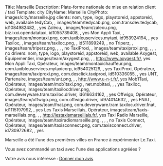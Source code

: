 Title: Marseille
Description: Plate-forme nationale de mise en relation client / taxi
Template: city
CityName: Marseille
CityPhoto: images/city/marseille.jpg
clients: nom, type, logo, playstoreid, appstoreid, web, available
     tedyCab, , images/team/tedycab.png, com.transdev.tedycab, id1084982482, , yes
     Zaléou, , images/team/zaleou.png, biz.ixxi.opendatataxi, id1055739408, , yes
     Mon Appli Taxi, , images/team/montaxi.png, com.taxibleuservices.mytaxi, id953924194, , yes
     Taxiloc, , images/team/taxiloc.png, , id511899249, , no
     Triperz, , images/team/triperz.png, , , , no
     TaxiProxi, , images/team/taxiproxi.png, , , , no
drivers: nom, type, logo, playstoreid, appstoreid, web, available
     Axygest, Équipementier, images/team/axygest.png, , , http://www.axygest.fr/, yes
     Mon Appli Taxi, Opérateur, images/team/montaxichauffeur.png, com.taxibleuservices.mytaxicorp, id954025129, , yes
     TaxiProxi, Opérateur, images/team/taxiproxi.png, com.desclick.taxiproxi, id510336055, , yes
     UNT, Partenaire, images/team/unt.png, , , http://www.u-n-t.fr/, yes
     Mob1Taxi, Opérateur, images/team/mob1taxi.png , net.mobitaxi, , , yes
     Taxiloc, Opérateur, images/team/taxilocdriver.png, com.deveryware.tram.taxiloc.driver, id616634162, , yes
     Offwigo, Opérateur, images/team/offwigo.png, com.offwigo.driver, id974014632, , yes
     FNAT, Opérateur, images/team/fnat.png, com.deveryware.tram.taxiloc.driver.fnat, id1115197992, , yes
     Les Taxis Marseillais, Opérateur, images/team/taxis-marseillais.png, , , http://lestaxismarseillais.fr/, yes
     Taxi Radio Marseille, Opérateur, images/team/taxiradiomarseille.png, , , , no
     Taxis Connect, Opérateur, images/team/taxisconnect.png, com.taxisconnect.driver, id730972682, , yes

Marseille a été l'une des premières villes en France à expérimenter Le.Taxi.

Vous avez commandé un taxi avec l'une des applications agréées ?

Votre avis nous intéresse : <a href="https://docs.google.com/forms/d/19ZuQSpQ5vcIq4DQdo-Fohlg25N_7io-9cpoXGFPAmzM/viewform" class="button">
<span><i class="fa fa-thumbs-up"></i></span>Donner mon avis</a>
